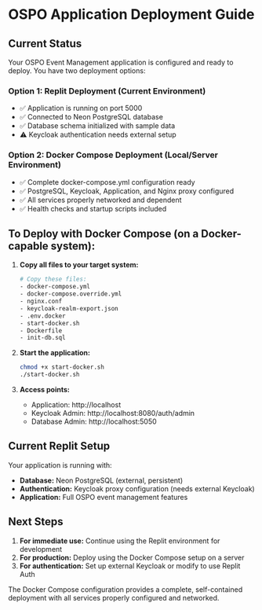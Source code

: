 # OSPO Application Deployment Guide

## Current Status

Your OSPO Event Management application is configured and ready to deploy. You have two deployment options:

### Option 1: Replit Deployment (Current Environment)
- ✅ Application is running on port 5000
- ✅ Connected to Neon PostgreSQL database
- ✅ Database schema initialized with sample data
- ⚠️ Keycloak authentication needs external setup

### Option 2: Docker Compose Deployment (Local/Server Environment)
- ✅ Complete docker-compose.yml configuration ready
- ✅ PostgreSQL, Keycloak, Application, and Nginx proxy configured
- ✅ All services properly networked and dependent
- ✅ Health checks and startup scripts included

## To Deploy with Docker Compose (on a Docker-capable system):

1. **Copy all files to your target system:**
   ```bash
   # Copy these files:
   - docker-compose.yml
   - docker-compose.override.yml
   - nginx.conf
   - keycloak-realm-export.json
   - .env.docker
   - start-docker.sh
   - Dockerfile
   - init-db.sql
   ```

2. **Start the application:**
   ```bash
   chmod +x start-docker.sh
   ./start-docker.sh
   ```

3. **Access points:**
   - Application: http://localhost
   - Keycloak Admin: http://localhost:8080/auth/admin
   - Database Admin: http://localhost:5050

## Current Replit Setup

Your application is running with:
- **Database:** Neon PostgreSQL (external, persistent)
- **Authentication:** Keycloak proxy configuration (needs external Keycloak)
- **Application:** Full OSPO event management features

## Next Steps

1. **For immediate use:** Continue using the Replit environment for development
2. **For production:** Deploy using the Docker Compose setup on a server
3. **For authentication:** Set up external Keycloak or modify to use Replit Auth

The Docker Compose configuration provides a complete, self-contained deployment with all services properly configured and networked.